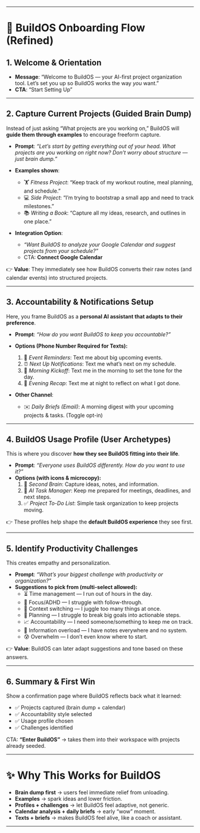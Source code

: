 <!-- TODO: priority 2 build-os-onboarding-revamp-->

---

# 🚀 BuildOS Onboarding Flow (Refined)

## 1. Welcome & Orientation

- **Message**: “Welcome to BuildOS — your AI-first project organization tool. Let’s set you up so BuildOS works the way _you_ want.”
- **CTA**: “Start Setting Up”

---

## 2. Capture Current Projects (Guided Brain Dump)

<!--
capture goals
what are you trying to get done, what goals you have, deadlines you have, what are you trying to get done -->

Instead of just asking “What projects are you working on,” BuildOS will **guide them through examples** to encourage freeform capture.

- **Prompt**: _“Let’s start by getting everything out of your head. What projects are you working on right now? Don’t worry about structure — just brain dump.”_

- **Examples shown**:
    - 🏋️ _Fitness Project_: “Keep track of my workout routine, meal planning, and schedule.”
    - 💻 _Side Project_: “I’m trying to bootstrap a small app and need to track milestones.”
    - 📚 _Writing a Book_: “Capture all my ideas, research, and outlines in one place.”

- **Integration Option**:
    - _“Want BuildOS to analyze your Google Calendar and suggest projects from your schedule?”_
    - CTA: **Connect Google Calendar**

👉 **Value**: They immediately see how BuildOS converts their raw notes (and calendar events) into structured projects.

---

## 3. Accountability & Notifications Setup

Here, you frame BuildOS as a **personal AI assistant that adapts to their preference**.

- **Prompt**: _“How do you want BuildOS to keep you accountable?”_
- **Options (Phone Number Required for Texts):**
    1. 📅 _Event Reminders_: Text me about big upcoming events.
    2. ⏰ _Next Up Notifications_: Text me what’s next on my schedule.
    3. 🌅 _Morning Kickoff_: Text me in the morning to set the tone for the day.
    4. 🌙 _Evening Recap_: Text me at night to reflect on what I got done.

     <!-- ask user what they accomplished based off of what i told you earlier today, also here are the next things you have coming up -->

- **Other Channel**:
    - ✉️ _Daily Briefs (Email)_: A morning digest with your upcoming projects & tasks. (Toggle opt-in)

---

## 4. BuildOS Usage Profile (User Archetypes)

This is where you discover **how they see BuildOS fitting into their life**.

- **Prompt**: _“Everyone uses BuildOS differently. How do you want to use it?”_
- **Options (with icons & microcopy):**
    1. 🧠 _Second Brain_: Capture ideas, notes, and information.
    2. 🤖 _AI Task Manager_: Keep me prepared for meetings, deadlines, and next steps.
    3. ✅ _Project To-Do List_: Simple task organization to keep projects moving.

👉 These profiles help shape the **default BuildOS experience** they see first.

---

## 5. Identify Productivity Challenges

This creates empathy and personalization.

- **Prompt**: _“What’s your biggest challenge with productivity or organization?”_
- **Suggestions to pick from (multi-select allowed):**
    - ⏳ Time management — I run out of hours in the day.
    - 🧩 Focus/ADHD — I struggle with follow-through.
    - 🔀 Context switching — I juggle too many things at once.
    - 📅 Planning — I struggle to break big goals into actionable steps.
    - 📈 Accountability — I need someone/something to keep me on track.
    - 📝 Information overload — I have notes everywhere and no system.
    - 😰 Overwhelm — I don’t even know where to start.

<!-- add snippets and helpful hints -->

👉 **Value**: BuildOS can later adapt suggestions and tone based on these answers.

---

## 6. Summary & First Win

Show a confirmation page where BuildOS reflects back what it learned:

- ✅ Projects captured (brain dump + calendar)
- ✅ Accountability style selected
- ✅ Usage profile chosen
- ✅ Challenges identified

CTA: **“Enter BuildOS”** → takes them into their workspace with projects already seeded.

---

# ✨ Why This Works for BuildOS

- **Brain dump first** → users feel immediate relief from unloading.
- **Examples** → spark ideas and lower friction.
- **Profiles + challenges** → let BuildOS feel adaptive, not generic.
- **Calendar analysis + daily briefs** → early “wow” moment.
- **Texts + briefs** → makes BuildOS feel alive, like a coach or assistant.

---

<!--
zach A/B test
what is my productivity archetype?
quiz vrs signup to buildos
-->
